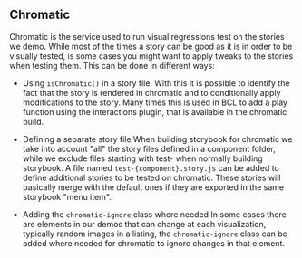 ## Chromatic

Chromatic is the service used to run visual regressions test on the stories we demo.
While most of the times a story can be good as it is in order to be visually tested,
is some cases you might want to apply tweaks to the stories when testing them.
This can be done in different ways:

- Using `isChromatic()` in a story file.
  With this it is possible to identify the fact that the story is rendered in chromatic and to conditionally 
  apply modifications to the story.
  Many times this is used in BCL to add a play function using the interactions plugin, that is available in the
  chromatic build.

- Defining a separate story file
  When building storybook for chromatic we take into account "all" the story files defined in a component folder,
  while we exclude files starting with test- when normally building storybook.
  A file named `test-{component}.story.js` can be added to define additional stories to be tested on chromatic.
  These stories will basically merge with the default ones if they are exported in the same storybook "menu item".


- Adding the `chromatic-ignore` class where needed
  In some cases there are elements in our demos that can change at each visualization, typically random images in a listing,
  the `chromatic-ignore` class can be added where needed for chromatic to ignore changes in that element.
